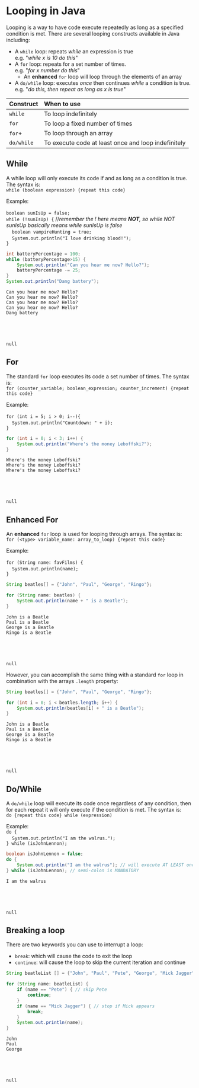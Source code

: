 # Looping in Java
Looping is a way to have code execute repeatedly as long as a specified condition is met. There are several looping constructs available in Java including:
- A `while` loop: repeats *while* an expression is true
    <br>e.g. "*while x is 10 do this*"
- A `for` loop: repeats for a set number of times.
    <br>e.g. "*for x number do this*"
    - An __enhanced__ `for` loop will loop through the elements of an array
- A `do/while` loop: executes *once* then continues *while* a condition is true.
    <br>e.g. "*do this, then repeat as long as x is true*"
    
Construct|When to use
:--|:--
`while`|To loop indefinitely
`for`|To loop a fixed number of times
`for`+|To loop through an array
`do/while`|To execute code at least once and loop indefinitely

## While
A while loop will only execute its code if and as long as a condition is true. The syntax is:
<br>`while (boolean expression) {repeat this code}`

Example:
<br>
<br>`boolean sunIsUp = false;`
<br>`while (!sunIsUp) {` //*remember the ! here means __NOT__, so while NOT sunIsUp basically means while sunIsUp is false*
    <br>&nbsp;&nbsp;&nbsp;&nbsp;`boolean vampireHunting = true;`
    <br>&nbsp;&nbsp;&nbsp;&nbsp;`System.out.println("I love drinking blood!");`
    <br>`}`


```Java
int batteryPercentage = 100;
while (batteryPercentage>15) {
    System.out.println("Can you hear me now? Hello?");
    batteryPercentage -= 25;
}
System.out.println("Dang battery");
```

    Can you hear me now? Hello?
    Can you hear me now? Hello?
    Can you hear me now? Hello?
    Can you hear me now? Hello?
    Dang battery





    null



## For
The standard `for` loop executes its code a set number of times. The syntax is:
<br>`for (counter_variable; boolean_expression; counter_increment) {repeat this code}`

Example:
<br>
<br>`for (int i = 5; i > 0; i--){`
<br>&nbsp;&nbsp;&nbsp;&nbsp;`System.out.println("Countdown: " + i);`
<br>`}`



```Java
for (int i = 0; i < 3; i++) {
    System.out.println("Where's the money Leboffski?");
}
```

    Where's the money Leboffski?
    Where's the money Leboffski?
    Where's the money Leboffski?





    null



## Enhanced For
An __enhanced__ `for` loop is used for looping through arrays. The syntax is:
<br>`for (<type> variable_name: array_to_loop) {repeat this code}`

Example:
<br>
<br>`for (String name: favFilms) {`
<br>&nbsp;&nbsp;&nbsp;&nbsp;`System.out.println(name);`
<br>`}`


```Java
String beatles[] = {"John", "Paul", "George", "Ringo"};

for (String name: beatles) {
    System.out.println(name + " is a Beatle");
}
```

    John is a Beatle
    Paul is a Beatle
    George is a Beatle
    Ringo is a Beatle





    null



However, you can accomplish the same thing with a standard `for` loop in combination with the arrays `.length` property:


```Java
String beatles[] = {"John", "Paul", "George", "Ringo"};

for (int i = 0; i < beatles.length; i++) {
    System.out.println(beatles[i] + " is a Beatle");
}
```

    John is a Beatle
    Paul is a Beatle
    George is a Beatle
    Ringo is a Beatle





    null



## Do/While
A `do/while` loop will execute its code once regardless of any condition, then for each repeat it will only execute if the condition is met. The syntax is:
<br>`do {repeat this code} while (expression)`

Example:
<br>`do {`
<br>&nbsp;&nbsp;&nbsp;&nbsp;`System.out.println("I am the walrus.");`
<br>`} while (isJohnLennon);`


```Java
boolean isJohnLennon = false;
do {
    System.out.println("I am the walrus"); // will execute AT LEAST once
} while (isJohnLennon); // semi-colon is MANDATORY
```

    I am the walrus





    null



## Breaking a loop
There are two keywords you can use to interrupt a loop:
- `break`: which will cause the code to exit the loop
- `continue`: will cause the loop to skip the current iteration and continue


```Java
String beatleList [] = {"John", "Paul", "Pete", "George", "Mick Jagger", "Ringo"};

for (String name: beatleList) {
    if (name == "Pete") { // skip Pete
        continue;
    }
    if (name == "Mick Jagger") { // stop if Mick appears
        break;
    }
    System.out.println(name);
}
```

    John
    Paul
    George





    null


